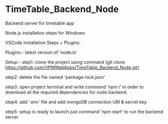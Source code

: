 # TimeTable_Backend_Node
Backend server for timetable app 

Node.js installation steps for Windows:




VSCode installation Steps + Plugins:

Plugins:- 
latest version of 'nodeJs'

Setup:-
step1: clone the project using command {git clone https://github.com/VPMWebApps/TimeTable_Backend_Node.git}

step2: delete the file named 'package-lock.json'

step3: open project terminal and write command 'npm i' in order to download all the required dependencies for node backend.

step4: add '.env' file and add mongoDB connection URI & secret key.

step5: setup is ready to launch just command 'npm start' to run the backend server



